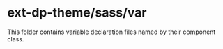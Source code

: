 # ext-dp-theme/sass/var

This folder contains variable declaration files named by their component class.
